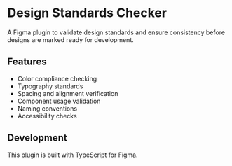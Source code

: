 # Design Standards Checker

A Figma plugin to validate design standards and ensure consistency before designs are marked ready for development.

## Features

- Color compliance checking
- Typography standards
- Spacing and alignment verification
- Component usage validation
- Naming conventions
- Accessibility checks

## Development

This plugin is built with TypeScript for Figma.
